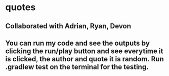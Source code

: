 # quotes

## Collaborated with Adrian, Ryan, Devon

## You can run my code and see the outputs by clicking the run/play button and see everytime it is clicked, the author and quote it is random. Run .gradlew test on the terminal for the testing.